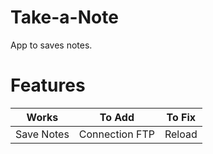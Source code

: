 # Take-a-Note

App to saves notes.

# Features

|Works | To Add        | To Fix        |
|------| ------------- |:-------------:|
|Save Notes| Connection FTP| Reload        |
